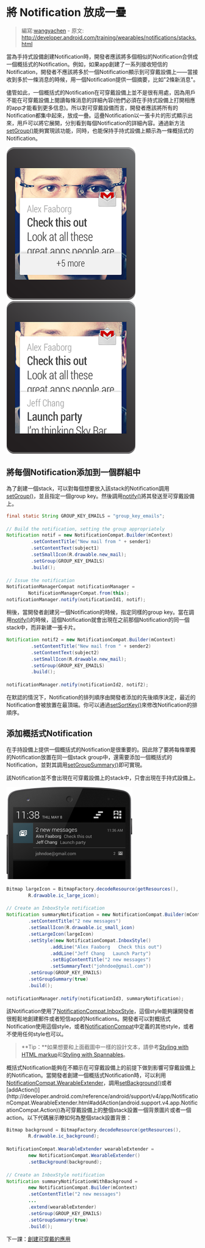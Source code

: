 # 將 Notification 放成一疊

> 編寫:[wangyachen](https://github.com/wangyacheng) - 原文: <http://developer.android.com/training/wearables/notifications/stacks.html>

當為手持式設備創建Notification時，開發者應該將多個相似的Notification合併成一個概括式的Notification。例如，如果app創建了一系列接收短信的Notification，開發者不應該將多於一個Notification顯示到可穿戴設備上——當接收到多於一條消息的時候，用一個Notification提供一個摘要，比如"2條新消息"。

儘管如此，一個概括式的Notification在可穿戴設備上並不是很有用處，因為用戶不能在可穿戴設備上閱讀每條消息的詳細內容(他們必須在手持式設備上打開相應的app才能看到更多信息)。所以對可穿戴設備而言，開發者應該將所有的Notification都集中起來，放成一疊。這疊Notification以一張卡片的形式顯示出來，用戶可以將它展開，分別看到每個Notification的詳細內容。通過新方法[setGroup()](http://developer.android.com/reference/android/support/v4/app/NotificationCompat.Builder.html#setGroup(java.lang.String))能夠實現該功能，同時，也能保持手持式設備上顯示為一條概括式的Notification。

![](11_bundles_A.png)
![](11_bundles_B.png)

## 將每個Notification添加到一個群組中

為了創建一個stack，可以對每個想要放入該stack的Notification調用[setGroup()](http://developer.android.com/reference/android/support/v4/app/NotificationCompat.Builder.html#setGroup(java.lang.String))，並且指定一個group key。然後調用[notify()](http://developer.android.com/reference/java/lang/Object.html#notify())將其發送至可穿戴設備上。

```java
final static String GROUP_KEY_EMAILS = "group_key_emails";

// Build the notification, setting the group appropriately
Notification notif = new NotificationCompat.Builder(mContext)
         .setContentTitle("New mail from " + sender1)
         .setContentText(subject1)
         .setSmallIcon(R.drawable.new_mail);
         .setGroup(GROUP_KEY_EMAILS)
         .build();

// Issue the notification
NotificationManagerCompat notificationManager =
        NotificationManagerCompat.from(this);
notificationManager.notify(notificationId1, notif);
```

稍後，當開發者創建另一個Notification的時候，指定同樣的group key。當在調用[notify()](http://developer.android.com/reference/java/lang/Object.html#notify())的時候，這個Notification就會出現在之前那個Notification的同一個stack中，而非新建一張卡片。

```java
Notification notif2 = new NotificationCompat.Builder(mContext)
         .setContentTitle("New mail from " + sender2)
         .setContentText(subject2)
         .setSmallIcon(R.drawable.new_mail);
         .setGroup(GROUP_KEY_EMAILS)
         .build();

notificationManager.notify(notificationId2, notif2);
```

在默認的情況下，Notification的排列順序由開發者添加的先後順序決定，最近的Notification會被放置在最頂端。你可以通過[setSortKey()](http://developer.android.com/reference/android/support/v4/app/NotificationCompat.Builder.html#setSortKey(java.lang.String))來修改Notification的排順序。

## 添加概括式Notification

在手持設備上提供一個概括式的Notification是很重要的。因此除了要將每條單獨的Notification放置在同一個stack group中，還需要添加一個概括式的Notification，並對其調用[setGroupSummary()](http://developer.android.com/reference/android/support/v4/app/NotificationCompat.Builder.html#setGroupSummary(boolean))即可實現。

該Notification並不會出現在可穿戴設備上的stack中，只會出現在手持式設備上。

![](notif_summary_framed.png)

```java
Bitmap largeIcon = BitmapFactory.decodeResource(getResources(),
        R.drawable.ic_large_icon);

// Create an InboxStyle notification
Notification summaryNotification = new NotificationCompat.Builder(mContext)
        .setContentTitle("2 new messages")
        .setSmallIcon(R.drawable.ic_small_icon)
        .setLargeIcon(largeIcon)
        .setStyle(new NotificationCompat.InboxStyle()
                .addLine("Alex Faaborg   Check this out")
                .addLine("Jeff Chang   Launch Party")
                .setBigContentTitle("2 new messages")
                .setSummaryText("johndoe@gmail.com"))
        .setGroup(GROUP_KEY_EMAILS)
        .setGroupSummary(true)
        .build();

notificationManager.notify(notificationId3, summaryNotification);
```

該Notification使用了[NotificationCompat.InboxStyle](http://developer.android.com/reference/android/support/v4/app/NotificationCompat.InboxStyle.html)，這個style能夠讓開發者很輕鬆地創建郵件或者短信app的Notifications。開發者可以對概括式Notification使用這個style，或者[NotificationCompat](http://developer.android.com/reference/android/support/v4/app/NotificationCompat.html)中定義的其他style，或者不使用任何style也可以。

> **Tip：**如果想要和上面截圖中一樣的設計文本，請參考[Styling with HTML markup](http://developer.android.com/guide/topics/resources/string-resource.html#StylingWithHTML)和[Styling with Spannables](http://developer.android.com/guide/topics/resources/string-resource.html#StylingWithSpannables)。

概括式Notification能夠在不顯示在可穿戴設備上的前提下做到影響可穿戴設備上的Notification。當開發者創建一個概括式Notification時，可以利用[NotificationCompat.WearableExtender](http://developer.android.com/reference/android/support/v4/app/NotificationCompat.WearableExtender.html)，調用[setBackground()](http://developer.android.com/reference/android/support/v4/app/NotificationCompat.WearableExtender.html#setBackground(android.graphics.Bitmap))或者[addAction()](http://developer.android.com/reference/android/support/v4/app/NotificationCompat.WearableExtender.html#addAction(android.support.v4.app.NotificationCompat.Action))為可穿戴設備上的整個stack設置一個背景圖片或者一個action。以下代碼展示瞭如何為整個stack設置背景：

```java
Bitmap background = BitmapFactory.decodeResource(getResources(),
        R.drawable.ic_background);

NotificationCompat.WearableExtender wearableExtender =
        new NotificationCompat.WearableExtender()
        .setBackground(background);

// Create an InboxStyle notification
Notification summaryNotificationWithBackground =
        new NotificationCompat.Builder(mContext)
        .setContentTitle("2 new messages")
        ...
        .extend(wearableExtender)
        .setGroup(GROUP_KEY_EMAILS)
        .setGroupSummary(true)
        .build();
```

下一課：[創建可穿戴的應用](apps/index.html)



